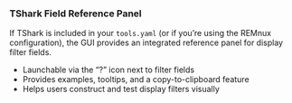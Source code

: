 ### TShark Field Reference Panel

If TShark is included in your `tools.yaml` (or if you’re using the REMnux configuration), the GUI provides an integrated reference panel for display filter fields.

- Launchable via the “?” icon next to filter fields
- Provides examples, tooltips, and a copy-to-clipboard feature
- Helps users construct and test display filters visually